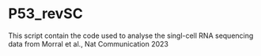 # P53_revSC
This script contain the code used to analyse the singl-cell RNA sequencing data from Morral et al., Nat Communication 2023
